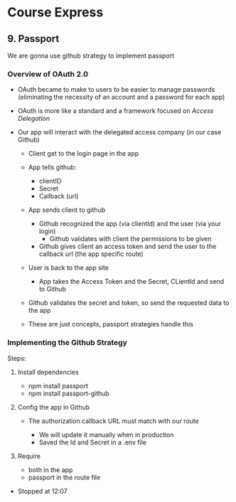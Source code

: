 # Course Express

## 9. Passport

We are gonna use github strategy to implement passport

### Overview of OAuth 2.0

- OAuth became to make to users to be easier to manage passwords (eliminating the necessity of an account and a password for each app)

- OAuth is more like a standard and a framework focused on _Access Delegation_

- Our app will interact with the delegated access company (in our case Github)

  - Client get to the login page in the app
  - App tells github:
    - clientID
    - Secret
    - Callback (url)
  - App sends client to github
    - Github recognized the app (via clientId) and the user (via your login)
      - Github validates with client the permissions to be given
    - Github gives client an access token and send the user to the callback url (the app specific route)
  - User is back to the app site
    - App takes the Access Token and the Secret, CLientId and send to Github
  - Github validates the secret and token, so send the requested data to the app

  - These are just concepts, passport strategies handle this

### Implementing the Github Strategy

Steps:

1. Install dependencies

   - npm install passport
   - npm install passport-github

2. Config the app in Github

   - The authorization callback URL must match with our route

     - We will update it manually when in production

     * Saved the Id and Secret in a .env file

3. Require
   - both in the app
   - passport in the route file

- Stopped at 12:07
